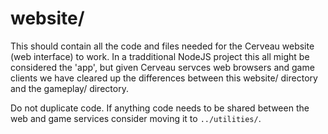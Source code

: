 # website/

This should contain all the code and files needed for the Cerveau website (web interface) to work. In a tradditional NodeJS project this all might be considered the 'app', but given Cerveau servces web browsers and game clients we have cleared up the differences between this website/ directory and the gameplay/ directory.

Do not duplicate code. If anything code needs to be shared between the web and game services consider moving it to `../utilities/`.
